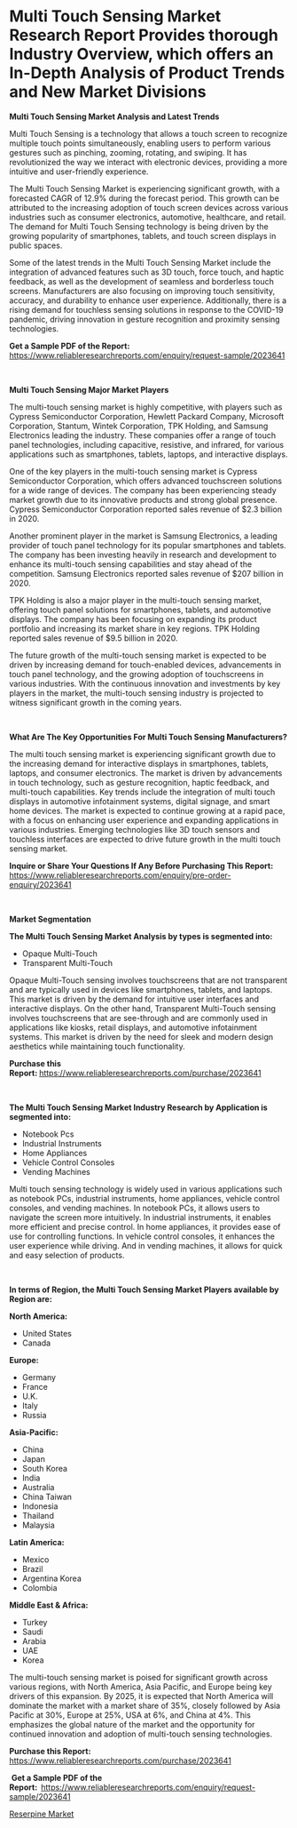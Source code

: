 <p><h1>Multi Touch Sensing Market Research Report Provides thorough Industry Overview, which offers an In-Depth Analysis of Product Trends and New Market Divisions</h1></p><p><strong>Multi Touch Sensing Market Analysis and Latest Trends</strong></p>
<p><p>Multi Touch Sensing is a technology that allows a touch screen to recognize multiple touch points simultaneously, enabling users to perform various gestures such as pinching, zooming, rotating, and swiping. It has revolutionized the way we interact with electronic devices, providing a more intuitive and user-friendly experience.</p><p>The Multi Touch Sensing Market is experiencing significant growth, with a forecasted CAGR of 12.9% during the forecast period. This growth can be attributed to the increasing adoption of touch screen devices across various industries such as consumer electronics, automotive, healthcare, and retail. The demand for Multi Touch Sensing technology is being driven by the growing popularity of smartphones, tablets, and touch screen displays in public spaces.</p><p>Some of the latest trends in the Multi Touch Sensing Market include the integration of advanced features such as 3D touch, force touch, and haptic feedback, as well as the development of seamless and borderless touch screens. Manufacturers are also focusing on improving touch sensitivity, accuracy, and durability to enhance user experience. Additionally, there is a rising demand for touchless sensing solutions in response to the COVID-19 pandemic, driving innovation in gesture recognition and proximity sensing technologies.</p></p>
<p><strong>Get a Sample PDF of the Report:&nbsp;</strong> <a href="https://www.reliableresearchreports.com/enquiry/request-sample/2023641">https://www.reliableresearchreports.com/enquiry/request-sample/2023641</a></p>
<p>&nbsp;</p>
<p><strong>Multi Touch Sensing Major Market Players</strong></p>
<p><p>The multi-touch sensing market is highly competitive, with players such as Cypress Semiconductor Corporation, Hewlett Packard Company, Microsoft Corporation, Stantum, Wintek Corporation, TPK Holding, and Samsung Electronics leading the industry. These companies offer a range of touch panel technologies, including capacitive, resistive, and infrared, for various applications such as smartphones, tablets, laptops, and interactive displays.</p><p>One of the key players in the multi-touch sensing market is Cypress Semiconductor Corporation, which offers advanced touchscreen solutions for a wide range of devices. The company has been experiencing steady market growth due to its innovative products and strong global presence. Cypress Semiconductor Corporation reported sales revenue of $2.3 billion in 2020.</p><p>Another prominent player in the market is Samsung Electronics, a leading provider of touch panel technology for its popular smartphones and tablets. The company has been investing heavily in research and development to enhance its multi-touch sensing capabilities and stay ahead of the competition. Samsung Electronics reported sales revenue of $207 billion in 2020.</p><p>TPK Holding is also a major player in the multi-touch sensing market, offering touch panel solutions for smartphones, tablets, and automotive displays. The company has been focusing on expanding its product portfolio and increasing its market share in key regions. TPK Holding reported sales revenue of $9.5 billion in 2020.</p><p>The future growth of the multi-touch sensing market is expected to be driven by increasing demand for touch-enabled devices, advancements in touch panel technology, and the growing adoption of touchscreens in various industries. With the continuous innovation and investments by key players in the market, the multi-touch sensing industry is projected to witness significant growth in the coming years.</p></p>
<p>&nbsp;</p>
<p><strong>What Are The Key Opportunities For Multi Touch Sensing Manufacturers?</strong></p>
<p><p>The multi touch sensing market is experiencing significant growth due to the increasing demand for interactive displays in smartphones, tablets, laptops, and consumer electronics. The market is driven by advancements in touch technology, such as gesture recognition, haptic feedback, and multi-touch capabilities. Key trends include the integration of multi touch displays in automotive infotainment systems, digital signage, and smart home devices. The market is expected to continue growing at a rapid pace, with a focus on enhancing user experience and expanding applications in various industries. Emerging technologies like 3D touch sensors and touchless interfaces are expected to drive future growth in the multi touch sensing market.</p></p>
<p><strong>Inquire or Share Your Questions If Any Before Purchasing This Report:</strong> <a href="https://www.reliableresearchreports.com/enquiry/pre-order-enquiry/2023641">https://www.reliableresearchreports.com/enquiry/pre-order-enquiry/2023641</a></p>
<p>&nbsp;</p>
<p><strong>Market Segmentation</strong></p>
<p><strong>The Multi Touch Sensing Market Analysis by types is segmented into:</strong></p>
<p><ul><li>Opaque Multi-Touch</li><li>Transparent Multi-Touch</li></ul></p>
<p><p>Opaque Multi-Touch sensing involves touchscreens that are not transparent and are typically used in devices like smartphones, tablets, and laptops. This market is driven by the demand for intuitive user interfaces and interactive displays. On the other hand, Transparent Multi-Touch sensing involves touchscreens that are see-through and are commonly used in applications like kiosks, retail displays, and automotive infotainment systems. This market is driven by the need for sleek and modern design aesthetics while maintaining touch functionality.</p></p>
<p><strong>Purchase this Report:&nbsp;</strong><a href="https://www.reliableresearchreports.com/purchase/2023641">https://www.reliableresearchreports.com/purchase/2023641</a></p>
<p>&nbsp;</p>
<p><strong>The Multi Touch Sensing Market Industry Research by Application is segmented into:</strong></p>
<p><ul><li>Notebook Pcs</li><li>Industrial Instruments</li><li>Home Appliances</li><li>Vehicle Control Consoles</li><li>Vending Machines</li></ul></p>
<p><p>Multi touch sensing technology is widely used in various applications such as notebook PCs, industrial instruments, home appliances, vehicle control consoles, and vending machines. In notebook PCs, it allows users to navigate the screen more intuitively. In industrial instruments, it enables more efficient and precise control. In home appliances, it provides ease of use for controlling functions. In vehicle control consoles, it enhances the user experience while driving. And in vending machines, it allows for quick and easy selection of products.</p></p>
<p>&nbsp;</p>
<p><strong>In terms of Region, the Multi Touch Sensing Market Players available by Region are:</strong></p>
<p>
    <p> <strong> North America: </strong>
        <ul>
            <li>United States</li>
            <li>Canada</li>
        </ul>
        </p> 
    <p> <strong> Europe: </strong>
        <ul>
            <li>Germany</li>
            <li>France</li>
            <li>U.K.</li>
            <li>Italy</li>
            <li>Russia</li>
        </ul>
        </p> 
    <p> <strong> Asia-Pacific: </strong>
        <ul>
            <li>China</li>
            <li>Japan</li>
            <li>South Korea</li>
            <li>India</li>
            <li>Australia</li>
            <li>China Taiwan</li>
            <li>Indonesia</li>
            <li>Thailand</li>
            <li>Malaysia</li>
        </ul>
        </p> 
    <p> <strong> Latin America: </strong>
        <ul>
            <li>Mexico</li>
            <li>Brazil</li>
            <li>Argentina Korea</li>
            <li>Colombia</li>
        </ul>
        </p> 
    <p> <strong> Middle East & Africa: </strong>
        <ul>
            <li>Turkey</li>
            <li>Saudi</li>
            <li>Arabia</li>
            <li>UAE</li>
            <li>Korea</li>
        </ul>
    </p>
    </p>
<p><p>The multi-touch sensing market is poised for significant growth across various regions, with North America, Asia Pacific, and Europe being key drivers of this expansion. By 2025, it is expected that North America will dominate the market with a market share of 35%, closely followed by Asia Pacific at 30%, Europe at 25%, USA at 6%, and China at 4%. This emphasizes the global nature of the market and the opportunity for continued innovation and adoption of multi-touch sensing technologies.</p></p>
<p><strong>Purchase this Report: </strong><a href="https://www.reliableresearchreports.com/purchase/2023641">https://www.reliableresearchreports.com/purchase/2023641</a></p>
<p>&nbsp;<strong>Get a Sample PDF of the Report:&nbsp;&nbsp;</strong><a href="https://www.reliableresearchreports.com/enquiry/request-sample/2023641">https://www.reliableresearchreports.com/enquiry/request-sample/2023641</a></p>
<p><strong></strong></p>
<p><p><a href="https://military-diascia-e68.notion.site/Reserpine-Market-Share-Market-New-Trends-Analysis-Report-By-Type-By-Application-By-End-use-By-R-eba47be4eab6445baf021ab3fb02b130">Reserpine Market</a></p></p>
